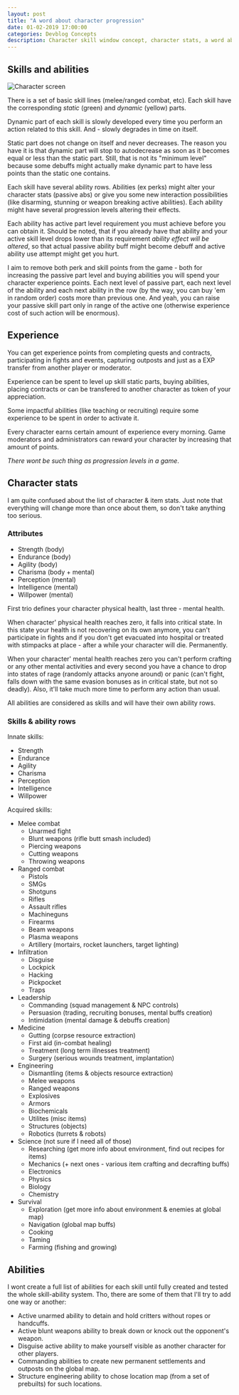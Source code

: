 ```yaml
---
layout: post
title: "A word about character progression"
date: 01-02-2019 17:00:00
categories: Devblog Concepts
description: Character skill window concept, character stats, a word about weapons and damage types.
---
```


## Skills and abilities

![Character screen](https://res.cloudinary.com/drpez49fp/image/upload/v1549032413/Progression.png)

There is a set of basic skill lines (melee/ranged combat, etc). Each skill have the corresponding *static* (green) and *dynamic* (yellow) parts. 

Dynamic part of each skill is slowly developed every time you perform an action related to this skill. And - slowly degrades in time on itself. 

Static part does not change on itself and never decreases. The reason you have it is that dynamic part will stop to autodecrease as soon as it becomes equal or less than the static part. Still, that is not its "minimum level" because some debuffs might actually make dynamic part to have less points than the static one contains.

Each skill have several ability rows. Abilities (ex perks) might alter your character stats (passive abs) or give you some new interaction possibilities (like disarming, stunning or weapon breaking active abilities). Each ability might have several progression levels altering their effects. 

Each ability has active part level requirement you must achieve before you can obtain it. Should be noted, that if you already have that ability and your active skill level drops lower than its requirement *ability effect will be altered*, so that actual passive ability buff might become debuff and active ability use attempt might get you hurt. 

I aim to remove both perk and skill points from the game - both for increasing the passive part level and buying abilities you will spend your character experience points. Each next level of passive part, each next level of the ability and each next ability in the row (by the way, you can buy 'em in random order) costs more than previous one. And yeah, you can raise your passive skill part only in range of the active one (otherwise experience cost of such action will be enormous).

## Experience

You can get experience points from completing quests and contracts, participating in fights and events, capturing outposts and just as a EXP transfer from another player or moderator.

Experience can be spent to level up skill static parts, buying abilities, placing contracts or can
be transfered to another character as token of your appreciation.

Some impactful abilities (like teaching or recruiting) require some experience to be spent in order to activate it.

Every character earns certain amount of experience every morning. Game moderators and administrators
can reward your character by increasing that amount of points.

*There wont be such thing as progression levels in a game*.

## Character stats

I am quite confused about the list of character & item stats. Just note that everything will change more than once about them, so don't take anything too serious.

### Attributes
- Strength (body)
- Endurance (body)
- Agility (body)
- Charisma (body + mental)
- Perception (mental)
- Intelligence (mental)
- Willpower (mental)

First trio defines your character physical health, last three - mental health.

When character' physical health reaches zero, it falls into critical state. In this state your health is not recovering on its own anymore, you can't participate in fights and if you don't get evacuated into hospital or treated with stimpacks at place - after a while your character will die. Permanently.

When your character' mental health reaches zero you can't perform crafting or any other mental activities and every second you have a chance to drop into states of rage (randomly attacks anyone around) or panic (can't fight, falls down with the same evasion bonuses as in critical state, but not so deadly). Also, it'll take much more time to perform any action than usual.

All abilities are considered as skills and will have their own ability rows.

### Skills & ability rows

Innate skills:

- Strength 
- Endurance
- Agility 
- Charisma
- Perception
- Intelligence 
- Willpower

Acquired skills:

- Melee combat
  - Unarmed fight
  - Blunt weapons (rifle butt smash included)
  - Piercing weapons
  - Cutting weapons
  - Throwing weapons
- Ranged combat
  - Pistols
  - SMGs
  - Shotguns
  - Rifles
  - Assault rifles
  - Machineguns
  - Firearms
  - Beam weapons
  - Plasma weapons
  - Artillery (mortairs, rocket launchers, target lighting)
- Infiltration 
  - Disguise
  - Lockpick
  - Hacking
  - Pickpocket
  - Traps
- Leadership
  - Commanding (squad management & NPC controls)
  - Persuasion (trading, recruiting bonuses, mental buffs creation)
  - Intimidation (mental damage & debuffs creation)
- Medicine
  - Gutting (corpse resource extraction)
  - First aid (in-combat healing)
  - Treatment (long term illnesses treatment)
  - Surgery (serious wounds treatment, implantation)
- Engineering
  - Dismantling (items & objects resource extraction)
  - Melee weapons
  - Ranged weapons
  - Explosives
  - Armors
  - Biochemicals
  - Utilites (misc items)
  - Structures (objects)
  - Robotics (turrets & robots)
- Science (not sure if I need all of those)
  - Researching (get more info about environment, find out recipes for items)
  - Mechanics (+ next ones - various item crafting and decrafting buffs)
  - Electronics
  - Physics
  - Biology
  - Chemistry
- Survival
  - Exploration (get more info about environment & enemies at global map)
  - Navigation (global map buffs)
  - Cooking
  - Taming
  - Farming (fishing and growing)

## Abilities

I wont create a full list of abilities for each skill until fully created and tested the whole skill-ability system. Tho, there are some of them that I'll try to add one way or another:

- Active unarmed ability to detain and hold critters without ropes or handcuffs.
- Active blunt weapons ability to break down or knock out the opponent's weapon.
- Disguise active ability to make yourself visible as another character for other players.
- Commanding abilities to create new permanent settlements and outposts on the global map.
- Structure engineering ability to chose location map (from a set of prebuilts) for such locations.
